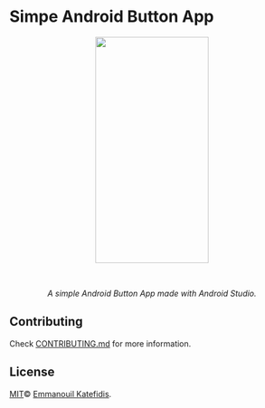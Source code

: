 # Simpe Android Button App
<p align="center">
   <img src="https://i.imgur.com/9YSx4c3.png" width="200" height="400">
</p>
<br>
<i>
<p align="center">
  A simple Android Button App made with Android Studio.
</p>
</i>

## Contributing

Check [CONTRIBUTING.md](CONTRIBUTING.md) for more information.

## License

[MIT](LICENSE)© <a href="https://github.com/man0s">Emmanouil Katefidis</a>.
